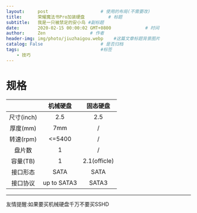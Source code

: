 ```yaml
---
layout:     post                    # 使用的布局(不需要改)
title:      荣耀魔法书Pro加装硬盘         # 标题
subtitle:   我是一只被禁足的安小鸟 #副标题
date:       2020-02-15 00:00:02 GMT+0800             # 时间
author:     Zen                 # 作者
header-img: img/photo/jiuzhaigou.webp    #这篇文章标题背景图片
catalog: False                      # 是否归档
tags:                               #标签
    - 技巧
---
```




# 规格
||机械硬盘|固态硬盘|
|:---:|:---:|:---:|
|尺寸(inch)|2.5|2.5||
|厚度(mm)|7mm|/|
|转速(rpm)|<=5400|/|
|盘片数|1|/|
|容量(TB)|1|2.1(officle)|
|接口形态|SATA|SATA|
|接口协议|up to SATA3|SATA3|



----
友情提醒:如果要买机械硬盘千万不要买SSHD
